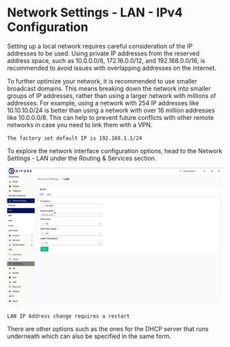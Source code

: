 # Network Settings - LAN - IPv4 Configuration

Setting up a local network requires careful consideration of the IP addresses to be used. Using private IP addresses from the reserved address space, such as 10.0.0.0/8, 172.16.0.0/12, and 192.168.0.0/16, is recommended to avoid issues with overlapping addresses on the internet.

To further optimize your network, it is recommended to use smaller broadcast domains. This means breaking down the network into smaller groups of IP addresses, rather than using a larger network with millions of addresses. For example, using a network with 254 IP addresses like 10.10.10.0/24 is better than using a network with over 16 million addresses like 10.0.0.0/8. This can help to prevent future conflicts with other remote networks in case you need to link them with a VPN.

```admonish info
The factory set default IP is 192.168.1.1/24
```

To explore the network interface configuration options, head to the Network Settings - LAN under the Routing & Services section.

<a data-fancybox data-src="./img/1.gif" data-caption="Network Settings - LAN">
  <img src="./img/1.gif" />
</a>

```admonish warning
LAN IP Address change requires a restart
```

There are other options such as the ones for the DHCP server that runs underneath which can also be specified in the same form.